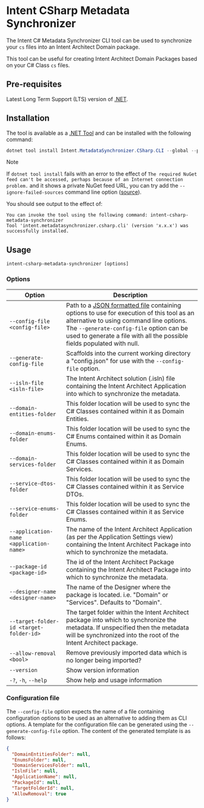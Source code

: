 # Intent CSharp Metadata Synchronizer

The Intent C# Metadata Synchronizer CLI tool can be used to synchronize your `cs` files into an Intent Architect Domain package.

This tool can be useful for creating Intent Architect Domain Packages based on your C# Class `cs` files.

## Pre-requisites

Latest Long Term Support (LTS) version of [.NET](https://dotnet.microsoft.com/download).

## Installation

The tool is available as a [.NET Tool](https://docs.microsoft.com/dotnet/core/tools/global-tools) and can be installed with the following command:

```powershell
dotnet tool install Intent.MetadataSynchronizer.CSharp.CLI --global --prerelease
```

> [!NOTE]
> If `dotnet tool install` fails with an error to the effect of `The required NuGet feed can't be accessed, perhaps because of an Internet connection problem.` and it shows a private NuGet feed URL, you can try add the `--ignore-failed-sources` command line option ([source](https://learn.microsoft.com/dotnet/core/tools/troubleshoot-usage-issues#nuget-feed-cant-be-accessed)).

You should see output to the effect of:

```text
You can invoke the tool using the following command: intent-csharp-metadata-synchronizer
Tool 'intent.metadatasynchronizer.csharp.cli' (version 'x.x.x') was successfully installed.
```

## Usage

`intent-csharp-metadata-synchronizer [options]`

### Options

| Option | Description |
|--|--|
| `--config-file <config-file>` | Path to a [JSON formatted file](#configuration-file) containing options to use for execution of this tool as an alternative to using command line options. The `--generate-config-file` option can be used to generate a file with all the possible fields populated with null. |
| `--generate-config-file` | Scaffolds into the current working directory a "config.json" for use with the `--config-file` option. |
| `--isln-file <isln-file>` | The Intent Architect solution (.isln) file containing the Intent Architect Application into which to synchronize the metadata. |
| `--domain-entities-folder` | This folder location will be used to sync the C# Classes contained within it as Domain Entities. |
| `--domain-enums-folder` | This folder location will be used to sync the C# Enums contained within it as Domain Enums. |
| `--domain-services-folder` | This folder location will be used to sync the C# Classes contained within it as Domain Services. |
| `--service-dtos-folder` | This folder location will be used to sync the C# Classes contained within it as Service DTOs. |
| `--service-enums-folder` | This folder location will be used to sync the C# Classes contained within it as Service Enums. |
| `--application-name <application-name>` | The name of the Intent Architect Application (as per the Application Settings view) containing the Intent Architect Package into which to synchronize the metadata. |
| `--package-id <package-id>` | The id of the Intent Architect Package containing the Intent Architect Package into which to synchronize the metadata. |
| `--designer-name <designer-name>` | The name of the Designer where the package is located. i.e. "Domain" or "Services". Defaults to "Domain". |
| `--target-folder-id <target-folder-id>` | The target folder within the Intent Architect package into which to synchronize the metadata. If unspecified then the metadata will be synchronized into the root of the Intent Architect package. |
| `--allow-removal <bool>` | Remove previously imported data which is no longer being imported? |
| `--version` | Show version information |
| `-?`, `-h`, `--help` | Show help and usage information |

### Configuration file

The `--config-file` option expects the name of a file containing configuration options to be used as an alternative to adding them as CLI options. A template for the configuration file can be generated using the `--generate-config-file` option. The content of the generated template is as follows:

```json
{
  "DomainEntitiesFolder": null,
  "EnumsFolder": null,
  "DomainServicesFolder": null,
  "IslnFile": null,
  "ApplicationName": null,
  "PackageId": null,
  "TargetFolderId": null,
  "AllowRemoval": true
}
```
